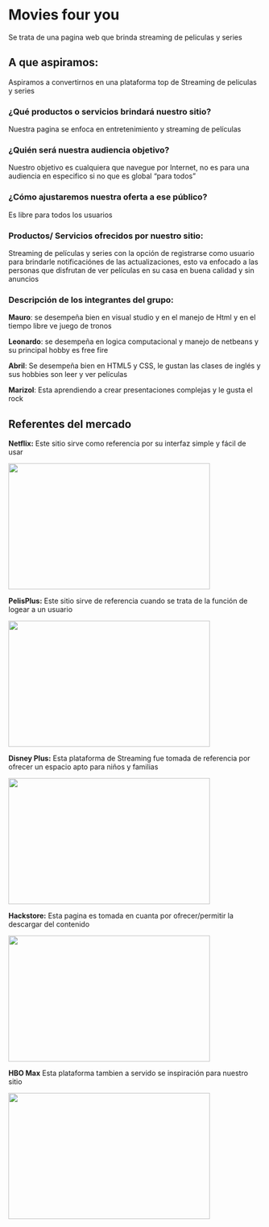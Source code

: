 # Movies four you #
Se trata de una pagina web que brinda streaming de peliculas y series 

## A que aspiramos: ##
Aspiramos a convertirnos en una plataforma top de Streaming de peliculas y series 

### ¿Qué productos o servicios brindará nuestro sitio? 
Nuestra pagina se enfoca en entretenimiento y  streaming de películas

### ¿Quién será nuestra audiencia objetivo?
Nuestro objetivo es cualquiera que navegue por Internet, no es para una audiencia en especifico si no que es global “para todos”

### ¿Cómo ajustaremos nuestra oferta a ese público?
Es libre para todos los usuarios

### Productos/ Servicios ofrecidos por nuestro sitio:
Streaming de películas y series con la opción de registrarse como usuario para brindarle notificaciónes de las actualizaciones, esto va enfocado a las personas que disfrutan de ver películas en su casa  en buena calidad y sin anuncios

### Descripción de los integrantes del grupo:
**Mauro**: se desempeña bien en visual studio y en el manejo de Html y en el tiempo libre ve juego de tronos

**Leonardo**: se desempeña en logica computacional y manejo de netbeans y su principal hobby es free fire

**Abril**: Se desempeña bien en HTML5 y CSS, le gustan las clases de inglés y sus hobbies son leer y ver películas              

**Marizol**: Esta aprendiendo a crear presentaciones complejas y le gusta el rock

## Referentes del mercado

**Netflix:** 
Este sitio sirve como referencia por su interfaz simple y fácil de usar 

<img src="https://es.web.img3.acsta.net/r_654_368/newsv7/21/05/05/19/19/4349236.jpg" width="400" height="250"/>

**PelisPlus:**
Este sitio sirve de referencia cuando se trata de la función de logear a un usuario 

<img src="https://areajugones.sport.es/wp-content/uploads/2022/09/pelisplus.jpeg" width="400" height="250"/> 

**Disney Plus:**
Esta plataforma de Streaming fue tomada de referencia por ofrecer un espacio apto para niños y familias

<img src="https://www.industriaanimacion.com///wp-content/uploads/2020/08/Disney-Plus.jpg" width="400" height="250"/>

**Hackstore:**
Esta pagina es tomada en cuanta por ofrecer/permitir la descargar del contenido

<img src="https://www.archivebay.com/archive/937db08e-175f-4c36-b92f-70dbd39be9fb.png" width="400" height="250"/>

**HBO Max**
Esta plataforma tambien a servido se inspiración para nuestro sitio

<img src="https://www.otroscines.com/images/fotos/HBO-Max-oferta-800.jpg" width="400" height="250"/> 
